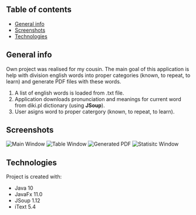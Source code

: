 ## Table of contents
* [General info](#general-info)
* [Screenshots](#screenshots)
* [Technologies](#technologies)

## General info
Own project was realised for my cousin. The main goal of this application is help with division english words into proper categories (known, to repeat, to learn) and generate PDF files with these words.

1. A list of english words is loaded from .txt file.
2. Application downloads pronunciation and meanings for current word from diki.pl dictionary (using __JSoup__).
3. User asigns word to proper catergory (known, to repeat, to learn).

## Screenshots
![Main Window](https://github.com/AdamKlekowski/screenshots/blob/master/dictionary1.png)
![Table Window](https://github.com/AdamKlekowski/screenshots/blob/master/dictionary2.png)
![Generated PDF](https://github.com/AdamKlekowski/screenshots/blob/master/dictionary3.png)
![Statisitc Window](https://github.com/AdamKlekowski/screenshots/blob/master/dictionary4.png)

## Technologies
Project is created with:
* Java 10
* JavaFx 11.0
* JSoup 1.12
* iText 5.4
